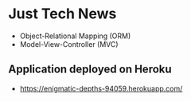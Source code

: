 # Just Tech News
* Object-Relational Mapping (ORM)
* Model-View-Controller (MVC)

## Application deployed on Heroku
* https://enigmatic-depths-94059.herokuapp.com/